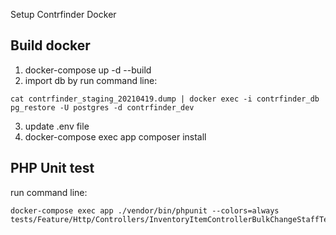 Setup Contrfinder Docker

## Build docker

1. docker-compose up -d --build
2. import db by run command line: 

```
cat contrfinder_staging_20210419.dump | docker exec -i contrfinder_db pg_restore -U postgres -d contrfinder_dev
```

3. update .env file
4. docker-compose exec app composer install

## PHP Unit test

run command line:

```
docker-compose exec app ./vendor/bin/phpunit --colors=always tests/Feature/Http/Controllers/InventoryItemControllerBulkChangeStaffTest
```